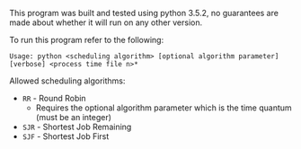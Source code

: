 This program was built and tested using python 3.5.2, no guarantees are made about whether it will run on any other version. 

To run this program refer to the following:

```
Usage: python <scheduling algorithm> [optional algorithm parameter] [verbose] <process time file n>*
```

Allowed scheduling algorithms:
 * `RR` - Round Robin
     * Requires the optional algorithm parameter which is the time quantum (must be an integer)
 * `SJR` - Shortest Job Remaining
 * `SJF` - Shortest Job First